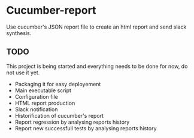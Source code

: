 # Cucumber-report
Use cucumber's JSON report file to create an html report and send slack synthesis.

## TODO
This project is being started and everything needs to be done for now, do not use it yet.
- Packaging it for easy deployement
- Main executable script
- Configuration file
- HTML report production
- Slack notification
- Historification of cucumber's report
- Report regression by analysing reports history
- Report new successfull tests by analysing reports history